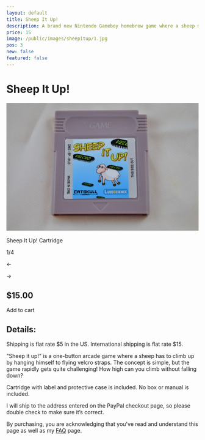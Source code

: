 ```yaml
---
layout: default
title: Sheep It Up!
description: A brand new Nintendo Gameboy homebrew game where a sheep must climb as high as possible!
price: 15
image: /public/images/sheepitup/1.jpg
pos: 3
new: false
featured: false
---
```

# Sheep It Up!

<div class="gallery">
	<img src="/public/images/sheepitup/1.jpg" alt="Sheep It Up! Cartridge" id="gallery_image" onclick="cycle(1); return false;">
	<p id="gallery_subtitle">Sheep It Up! Cartridge</p>
	<p id="gallery_pos_text">1/4</p>
	<div id="gallery_nav">
		<p id="gallery_nav_left" onclick="cycle(0); return false;">←</p>
		<p id="gallery_nav_right" onclick="cycle(1); return false;">→</p>
	</div>
</div>

## $15.00

<form id="paypal" target="paypal" action="https://www.paypal.com/cgi-bin/webscr" method="post">
<input type="hidden" name="cmd" value="_s-xclick">
<input type="hidden" name="hosted_button_id" value="VUC3GYRK7S5HS">
</form>


<div class="addToCart noselect" onclick="addToCart()">
  Add to cart
</div>

## Details:

Shipping is flat rate $5 in the US. International shipping is flat rate $15.

"Sheep it up!" is a one-button arcade game where a sheep has to climb up by hanging himself to flying velcro straps. The concept is simple, but the game rapidly gets quite challenging!
How high can you climb without falling down?

Cartridge with label and protective case is included. No box or manual is included.

I will ship to the address entered on the PayPal checkout page, so please double check to make sure it’s correct.

By purchasing, you are acknowledging that you've read and understand this page as well as my [FAQ](/faq) page.

<script src="{{ site.baseurl }}public/js/sheepitupgallery.js"></script>
